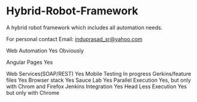 # Hybrid-Robot-Framework
A hybrid robot framework which includes all automation needs.

For personal contact
Email: induprasad_sr@yahoo.com 
 
  
  Web Automation   Yes Obviously
  
  Angular Pages  Yes
  
  Web Services(SOAP/REST)  Yes 
  Mobile Testing  In progress
  Gerkins/feature files  Yes
  Browser stack  Yes
  Sauce Lab  Yes
  Parallel Execution Yes, but only with Chrom and Firefox
  Jenkins Integration  Yes
  Head Less Execution  Yes but only with Chrome

  
 
